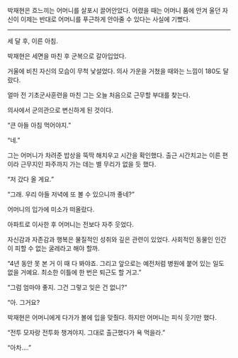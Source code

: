 박재현은 흐느끼는 어머니를 살포시 끌어안았다. 어렸을 때는 어머니 품에 안겨 울던 자신이 이제는 반대로 어머니를 푸근하게 안아줄 수 있다는 사실에 기뻤다.

***

세 달 후, 이른 아침.

박재현은 세면을 마친 후 군복으로 갈아입었다.

거울에 비친 자신의 모습이 무척 낯설었다. 의사 가운을 거쳤을 때와는 느낌이 180도 달랐다.

얼마 전 기초군사훈련을 마친 그는 오늘 처음으로 근무할 부대를 찾는다.

의사에서 군의관으로 변신하게 된 것이다.

“큰 아들 아침 먹어야지.”

“네.”

그는 어머니가 차려준 밥상을 뚝딱 해치우고 시간을 확인했다. 출근 시간치고는 이른 편이라 근무지인 파주까지 가는 데는 별 무리가 없을 듯 했다.

“저 갔다 올 게요.”

“그래. 우리 아들 저녁에 또 볼 수 있으니까 좋네?”

어머니의 입가에 미소가 떠올랐다.

아파트로 이사한 후 어머니는 전보다 자주 웃었다.

자신감과 자존감과 행복은 물질적인 성취와 깊은 관련이 있었다. 사회적인 동물인 인간이 피할 수 없는 굴레라고 해야 할까.

“4년 동안 못 본 거 이 때 다 봐야죠. 그리고 앞으로는 예전처럼 병원에 붙어 있는 일도 없을 거예요. 최소한 이틀에 한 번은 퇴근도 할 거고.”

“그럼 엄마야 좋지. 그건 그렇고 잊은 건 없니?”

“아. 그거요?

박재현은 어머니에게 다가가 볼에 입을 맞췄다. 하지만 어머니는 피식 웃기만 했다.

“전투 모자랑 전투화 챙겨야지. 그대로 출근했다가 욕 먹을라.”

“아차....”